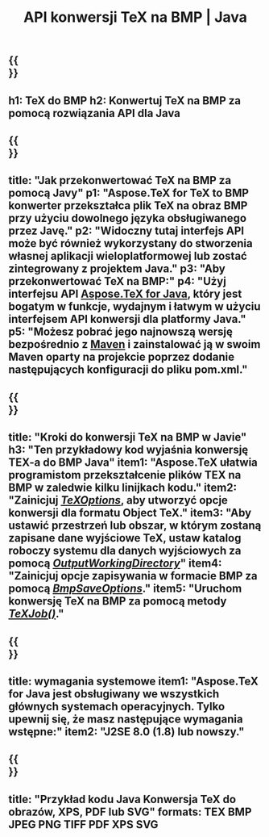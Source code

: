 ﻿---
translation: true
template: /_templates/_conversion-child-java.md
title: API konwersji TeX na BMP | Java
description: Funkcjonalność konwersji TeX do BMP. Zintegruj tę lokalną bibliotekę Java ze swoim projektem lub użyj aplikacji wieloplatformowych, aby przekonwertować TeX na BMP.
keywords: tex do bmp api java, integracja tex2bmp
url: /java/conversion/tex-to-bmp/
family: tex
platformtag: java
feature: conversion
informat: TEX
outformat: BMP
otherformats: PNG JPEG TIFF PDF XPS SVG
---

{{<section banner>}}
---
h1: TeX do BMP
h2: Konwertuj TeX na BMP za pomocą rozwiązania API dla Java
---

{{<section overview>}}
---
title: "Jak przekonwertować TeX na BMP za pomocą Javy"
p1: "Aspose.TeX for TeX to BMP konwerter przekształca plik TeX na obraz BMP przy użyciu dowolnego języka obsługiwanego przez Javę."
p2: "Widoczny tutaj interfejs API może być również wykorzystany do stworzenia własnej aplikacji wieloplatformowej lub zostać zintegrowany z projektem Java."
p3: "Aby przekonwertować TeX na BMP:"
p4: "Użyj interfejsu API [Aspose.TeX for Java](https://products.aspose.com/tex/java), który jest bogatym w funkcje, wydajnym i łatwym w użyciu interfejsem API konwersji dla platformy Java."
p5: "Możesz pobrać jego najnowszą wersję bezpośrednio z [Maven](https://repository.aspose.com/webapp/#/artifacts/browse/tree/General/repo/com/aspose/aspose-tex) i zainstalować ją w swoim Maven oparty na projekcie poprzez dodanie następujących konfiguracji do pliku pom.xml."
---

{{<section feature1>}}
---
title: "Kroki do konwersji TeX na BMP w Javie"
h3: "Ten przykładowy kod wyjaśnia konwersję TEX-a do BMP Java"
item1: "Aspose.TeX ułatwia programistom przekształcenie plików TEX na BMP w zaledwie kilku linijkach kodu."
item2: "Zainicjuj [*TeXOptions*](https://reference.aspose.com/tex/java/com.aspose.tex/TeXOptions), aby utworzyć opcje konwersji dla formatu Object TeX."
item3: "Aby ustawić przestrzeń lub obszar, w którym zostaną zapisane dane wyjściowe TeX, ustaw katalog roboczy systemu dla danych wyjściowych za pomocą [*OutputWorkingDirectory*](https://reference.aspose.com/tex/java/com.aspose.tex/TeXOptions#getOutputWorkingDirectory--)"
item4: "Zainicjuj opcje zapisywania w formacie BMP za pomocą [*BmpSaveOptions*](https://reference.aspose.com/tex/java/com.aspose.tex.rendering/BmpSaveOptions)."
item5: "Uruchom konwersję TeX na BMP za pomocą metody [*TeXJob()*](https://reference.aspose.com/tex/java/com.aspose.tex/TeXJob)."
---

{{<section feature2>}}
---
title: wymagania systemowe
item1: "Aspose.TeX for Java jest obsługiwany we wszystkich głównych systemach operacyjnych. Tylko upewnij się, że masz następujące wymagania wstępne:"
item2: "J2SE 8.0 (1.8) lub nowszy."
---

{{<section widget>}}
---
title: "Przykład kodu Java Konwersja TeX do obrazów, XPS, PDF lub SVG"
formats: TEX BMP JPEG PNG TIFF PDF XPS SVG
---